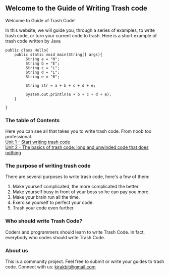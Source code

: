 ## Welcome to the Guide of Writing Trash code

Welcome to Guide of Trash Code!

In this website, we will guide you, through a series of examples, to write trash code, or turn your current code to trash.
Here is a short example of trash code written by Java

```
public class Hello{
    public static void main(String[] args){
         String a = "H";
         String b = "E";
         String c = "L";
         String d = "L";
         String e = "0";

         String str = a + b + c + d + e;      

         System.out.println(a + b + c + d + e);   
    }

}
```

### The table of Contents
Here you can see all that takes you to write trash code. From noob too professional. <br>
[Unit 1 - Start writing trash code](unit_1.md) <br>
[Unit 2 - The basics of trash code: long and unwinded code that does nothing](unit_2.md) <br>

### The purpose of writing trash code

There are several purposes to write trash code, here's a few of them:
1. Make yourself complicated, the more complicated the better.
2. Make yourself busy in front of your boss so he can pay you more.
3. Make your brain run all the time.
4. Exercise yourself to perfect your code.
5. Trash your code even further.

### Who should write Trash Code?

Coders and programmers should learn to write Trash Code. In fact, everybody who codes should write Trash Code.

### About us

This is a community project. Feel free to submit or write your guides to trash code.
Connect with us: kirakbit@gmail.com
